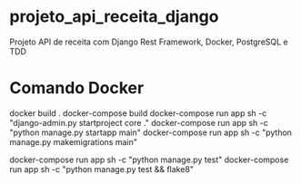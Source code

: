 # projeto_api_receita_django
Projeto API de receita com Django Rest Framework, Docker, PostgreSQL e TDD

# Comando Docker
docker build .
docker-compose build
docker-compose run app sh -c "django-admin.py startproject core ."
docker-compose run app sh -c "python manage.py startapp main"
docker-compose run app sh -c "python manage.py makemigrations main"

docker-compose run app sh -c "python manage.py test"
docker-compose run app sh -c "python manage.py test && flake8"